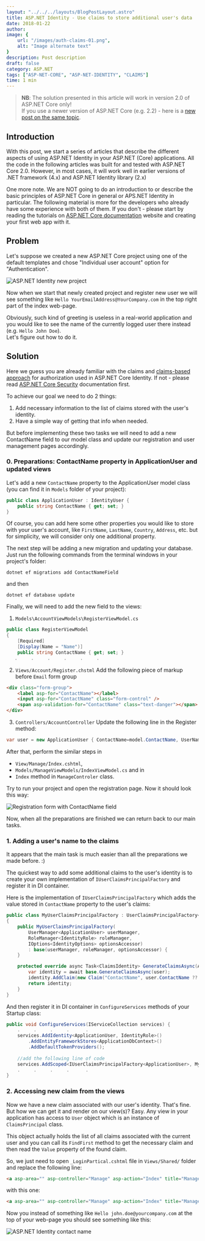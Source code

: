 ```yaml
---
layout: "../../../layouts/BlogPostLayout.astro"
title: ASP.NET Identity - Use claims to store additional user's data
date: 2018-01-22
author: 
image: {
    url: "/images/auth-claims-01.png",
    alt: "Image alternate text"
}
description: Post description
draft: false
category: ASP.NET
tags: ["ASP-NET-CORE", "ASP-NET-IDENTITY", "CLAIMS"]
time: 1 min
---
```


> __NB__: The solution presented in this article will work in version 2.0 of ASP.NET Core only!    
> If you use a newer version of ASP.NET Core (e.g. 2.2) - here is a [new post on the same topic](../2019-05-07-add-extra-user-claims-aspnet-core-webapp/index.md).

## Introduction
With this post, we start a series of articles that describe the different aspects of using ASP.NET Identity in your ASP.NET (Core) applications.
All the code in the following articles was built for and tested with ASP.NET Core 2.0. However, in most cases, it will work well in earlier versions of .NET framework (4.x) and ASP.NET Identity library (2.x)

One more note. We are NOT going to do an introduction to or describe the basic principles of ASP.NET Core in general or APS.NET Identity in particular. The following material is more for the developers who already have some experience with both of them. If you don't - please start by reading the tutorials on [ASP.NET Core documentation](https://docs.microsoft.com/en-us/aspnet/core/) website and creating your first web app with it.

<!-- trunc -->

## Problem
Let's suppose we created a new ASP.NET Core project using one of the default templates and chose "Individual user account" option for "Authentication".

![ASP.NET Identity new project](./anc-identity-newapp01.png "ASP.NET Core - new project with ASP.NET Identity")

Now when we start that newly created project and register new user we will see something like `Hello YourEmailAddress@YourCompany.com` in the top right part of the index web-page.

Obviously, such kind of greeting is useless in a real-world application and you would like to see the name of the currently logged user there instead (e.g. `Hello John Doe`).  
Let's figure out how to do it.

## Solution
Here we guess you are already familiar with the claims and [claims-based approach](https://docs.microsoft.com/en-us/aspnet/core/security/authorization/claims) for authorization used in ASP.NET Core Identity. If not - please read [ASP.NET Core Security](https://docs.microsoft.com/en-us/aspnet/core/security/) documentation first.

To achieve our goal we need to do 2 things:
1. Add necessary information to the list of claims stored with the user's identity.
2. Have a simple way of getting that info when needed.

But before implementing these two tasks we will need to add a new ContactName field to our model class and update our registration and user management pages accordingly.

### 0. Preparations: ContactName property in ApplicationUser and updated views
Let's add a new `ContactName` property to the ApplicationUser model class (you can find it in `Models` folder of your project):

```c#
public class ApplicationUser : IdentityUser {
    public string ContactName { get; set; }
}
```
Of course, you can add here some other properties you would like to store with your user's account, like `FirstName`, `LastName`, `Country`, `Address`, etc. but for simplicity, we will consider only one additional property.

The next step will be adding a new migration and updating your database.
Just run the following commands from the terminal windows in your project's folder:

```shell
dotnet ef migrations add ContactNameField
````
and then
```shell
dotnet ef database update
```

Finally, we will need to add the new field to the views:

1. `Models\AccountViewModels\RegisterViewModel.cs`
```c#
public class RegisterViewModel
{
    [Required]
    [Display(Name = "Name")]
    public string ContactName { get; set; }
   .     .     .     .     .     .
```

2. `Views/Account/Register.chstml`
   Add the following piece of markup before `Email` form group
```html
<div class="form-group">
    <label asp-for="ContactName"></label>
    <input asp-for="ContactName" class="form-control" />
    <span asp-validation-for="ContactName" class="text-danger"></span>
</div>
````

3. `Controllers/AccountController`
   Update the following line in the Register method:

```c#
var user = new ApplicationUser { ContactName=model.ContactName, UserName = model.Email, Email = model.Email };
```

After that, perform the similar steps in
- `View/Manage/Index.cshtml`,
- `Models/ManageViewModels/IndexViewModel.cs`
  and in
- `Index` method in `ManageControler` class.

Try to run your project and open the registration page. Now it should look this way:

![Registration form with ContactName field](./anc-identity-registration.png "Registration form with ContactName field")

Now, when all the preparations are finished we can return back to our main tasks.

### 1. Adding a user's name to the claims
It appears that the main task is much easier than all the preparations we made before. :)

The quickest way to add some additional claims to the user's identity is to create your own implementation of `IUserClaimsPrincipalFactory` and register it in DI container.

Here is the implementation of `IUserClaimsPrincipalFactory` which adds the value stored in `ContactName` property to the user's claims:

```c#
public class MyUserClaimsPrincipalFactory : UserClaimsPrincipalFactory<ApplicationUser, IdentityRole>
{
    public MyUserClaimsPrincipalFactory(
        UserManager<ApplicationUser> userManager,
        RoleManager<IdentityRole> roleManager,
        IOptions<IdentityOptions> optionsAccessor)
        : base(userManager, roleManager, optionsAccessor) {
    }

    protected override async Task<ClaimsIdentity> GenerateClaimsAsync(ApplicationUser user) {
        var identity = await base.GenerateClaimsAsync(user);
        identity.AddClaim(new Claim("ContactName", user.ContactName ?? ""));
        return identity;
    }
} 
```

And then register it in DI container in `ConfigureServices` methods of your Startup class:

```c#
public void ConfigureServices(IServiceCollection services) {
    .     .     .     .      . 
    services.AddIdentity<ApplicationUser, IdentityRole>()
        .AddEntityFrameworkStores<ApplicationDbContext>()
        .AddDefaultTokenProviders();
     
    //add the following line of code
    services.AddScoped<IUserClaimsPrincipalFactory<ApplicationUser>, MyUserClaimsPrincipalFactory>();
    .     .     .     .      . 
} 
```

### 2. Accessing new claim from the views
Now we have a new claim associated with our user's identity. That's fine. But how we can get it and render on our view(s)?
Easy. Any view in your application has access to `User` object which is an instance of `ClaimsPrincipal` class.

This object actually holds the list of all claims associated with the current user and you can call its `FindFirst` method to get the necessary claim and then read the `Value` property of the found claim.

So, we just need to open `_LoginPartical.cshtml` file in `Views/Shared/` folder and replace the following line:

```html
<a asp-area="" asp-controller="Manage" asp-action="Index" title="Manage">Hello @UserManager.GetUserName(User)!</a>
```
with this one:

```html
<a asp-area="" asp-controller="Manage" asp-action="Index" title="Manage">Hello @(User.FindFirst("ContactName").Value)!</a>
```
Now you instead of something like `Hello john.doe@yourcompany.com` at the top of your web-page you should see something like this:

![ASP.NET Identity contact name](./anc-identity-contact-name.png "ASP.NET Core - renderring contact name instead of user's ID")

